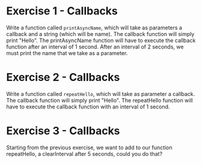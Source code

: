 # Exercise 1 - Callbacks

Write a function called `printAsyncName`, which will take as parameters a callback and a string (which will be name). The callback function will simply print "Hello". 
The printAsyncName function will have to execute the callback function after an interval of 1 second. 
After an interval of 2 seconds, we must print the name that we take as a parameter.

# Exercise 2 - Callbacks

Write a function called `repeatHello`, which will take as parameter a callback. The callback function will simply print "Hello". The repeatHello function will have to execute the callback function with an interval of 1 second. 

# Exercise 3 - Callbacks

Starting from the previous exercise, we want to add to our function repeatHello, a clearInterval after 5 seconds, could you do that?

